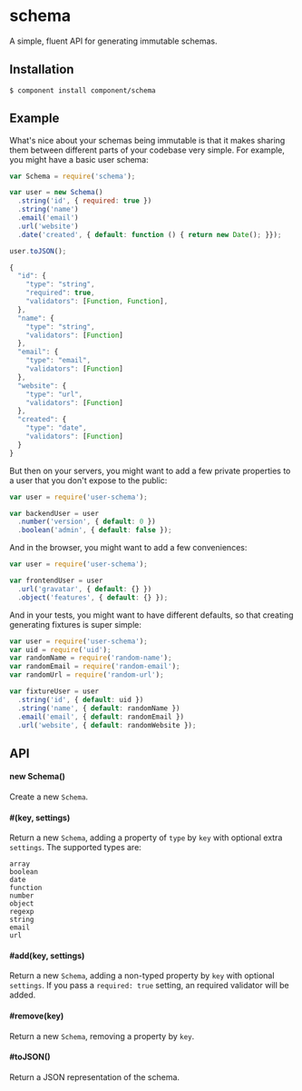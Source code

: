 
# schema

  A simple, fluent API for generating immutable schemas.

## Installation

    $ component install component/schema

## Example

What's nice about your schemas being immutable is that it makes sharing them between different parts of your codebase very simple. For example, you might have a basic user schema:

```js
var Schema = require('schema');

var user = new Schema()
  .string('id', { required: true })
  .string('name')
  .email('email')
  .url('website')
  .date('created', { default: function () { return new Date(); }});

user.toJSON();
```
```js
{
  "id": {
    "type": "string",
    "required": true,
    "validators": [Function, Function],
  },
  "name": {
    "type": "string",
    "validators": [Function]
  },
  "email": {
    "type": "email",
    "validators": [Function]
  },
  "website": {
    "type": "url",
    "validators": [Function]
  },
  "created": {
    "type": "date",
    "validators": [Function]
  }
}
```

But then on your servers, you might want to add a few private properties to a user that you don't expose to the public:

```js
var user = require('user-schema');

var backendUser = user
  .number('version', { default: 0 })
  .boolean('admin', { default: false });
```

And in the browser, you might want to add a few conveniences:

```js
var user = require('user-schema');

var frontendUser = user
  .url('gravatar', { default: {} })
  .object('features', { default: {} });
```

And in your tests, you might want to have different defaults, so that creating generating fixtures is super simple:

```js
var user = require('user-schema');
var uid = require('uid');
var randomName = require('random-name');
var randomEmail = require('random-email');
var randomUrl = require('random-url');

var fixtureUser = user
  .string('id', { default: uid })
  .string('name', { default: randomName })
  .email('email', { default: randomEmail })
  .url('website', { default: randomWebsite });
```

## API

#### new Schema()

  Create a new `Schema`.

#### #<type>(key, settings)

  Return a new `Schema`, adding a property of `type` by `key` with optional extra `settings`. The supported types are:

    array
    boolean
    date
    function
    number
    object
    regexp
    string
    email
    url

#### #add(key, settings)

  Return a new `Schema`, adding a non-typed property by `key` with optional `settings`. If you pass a `required: true` setting, an required validator will be added.

#### #remove(key)

  Return a new `Schema`, removing a property by `key`.

#### #toJSON()

  Return a JSON representation of the schema.